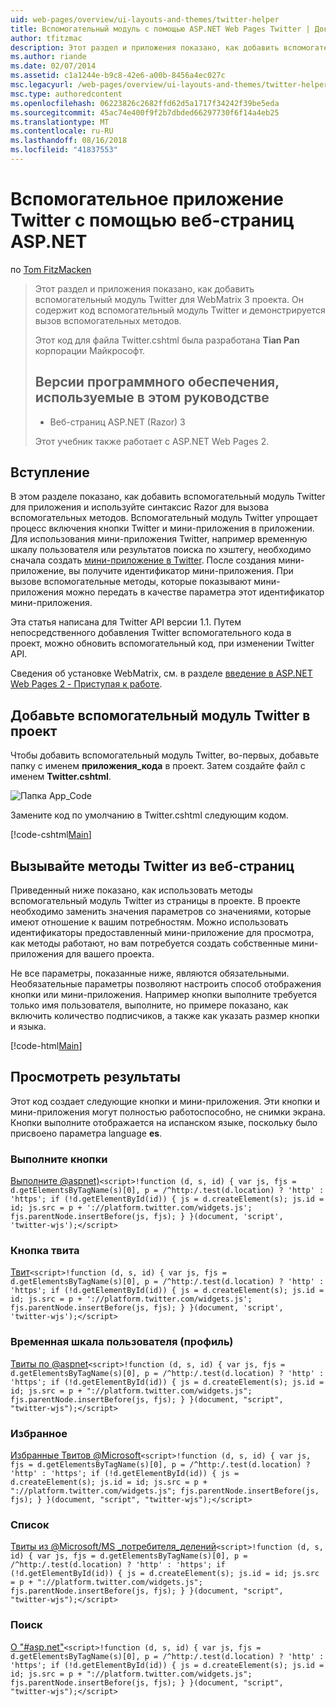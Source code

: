 ```yaml
---
uid: web-pages/overview/ui-layouts-and-themes/twitter-helper
title: Вспомогательный модуль с помощью ASP.NET Web Pages Twitter | Документация Майкрософт
author: tfitzmac
description: Этот раздел и приложения показано, как добавить вспомогательный модуль Twitter для WebMatrix 3 проекта. Он содержит код вспомогательный модуль Twitter и показан способ вызова вспомогательного приложения...
ms.author: riande
ms.date: 02/07/2014
ms.assetid: c1a1244e-b9c8-42e6-a00b-8456a4ec027c
msc.legacyurl: /web-pages/overview/ui-layouts-and-themes/twitter-helper
msc.type: authoredcontent
ms.openlocfilehash: 06223826c2682ffd62d5a1717f34242f39be5eda
ms.sourcegitcommit: 45ac74e400f9f2b7dbded66297730f6f14a4eb25
ms.translationtype: MT
ms.contentlocale: ru-RU
ms.lasthandoff: 08/16/2018
ms.locfileid: "41837553"
---
```

<a name="twitter-helper-with-aspnet-web-pages"></a>Вспомогательное приложение Twitter с помощью веб-страниц ASP.NET
====================
по [Tom FitzMacken](https://github.com/tfitzmac)

> Этот раздел и приложения показано, как добавить вспомогательный модуль Twitter для WebMatrix 3 проекта. Он содержит код вспомогательный модуль Twitter и демонстрируется вызов вспомогательных методов.
> 
> Этот код для файла Twitter.cshtml была разработана **Tian Pan** корпорации Майкрософт.
> 
> ## <a name="software-versions-used-in-the-tutorial"></a>Версии программного обеспечения, используемые в этом руководстве
> 
> 
> - Веб-страниц ASP.NET (Razor) 3
>   
> 
> Этот учебник также работает с ASP.NET Web Pages 2.


## <a name="introduction"></a>Вступление

В этом разделе показано, как добавить вспомогательный модуль Twitter для приложения и используйте синтаксис Razor для вызова вспомогательных методов. Вспомогательный модуль Twitter упрощает процесс включения кнопки Twitter и мини-приложения в приложении. Для использования мини-приложения Twitter, например временную шкалу пользователя или результатов поиска по хэштегу, необходимо сначала создать [мини-приложение в Twitter](https://twitter.com/settings/widgets). После создания мини-приложение, вы получите идентификатор мини-приложения. При вызове вспомогательные методы, которые показывают мини-приложения можно передать в качестве параметра этот идентификатор мини-приложения.

Эта статья написана для Twitter API версии 1.1. Путем непосредственного добавления Twitter вспомогательного кода в проект, можно обновить вспомогательный код, при изменении Twitter API.

Сведения об установке WebMatrix, см. в разделе [введение в ASP.NET Web Pages 2 - Приступая к работе](../getting-started/introducing-aspnet-web-pages-2/getting-started.md).

## <a name="add-twitter-helper-to-your-project"></a>Добавьте вспомогательный модуль Twitter в проект

Чтобы добавить вспомогательный модуль Twitter, во-первых, добавьте папку с именем **приложения\_кода** в проект. Затем создайте файл с именем **Twitter.cshtml**.

![Папка App_Code](twitter-helper/_static/image1.png)

Замените код по умолчанию в Twitter.cshtml следующим кодом.

[!code-cshtml[Main](twitter-helper/samples/sample1.cshtml)]

## <a name="call-twitter-methods-from-your-web-pages"></a>Вызывайте методы Twitter из веб-страниц

Приведенный ниже показано, как использовать методы вспомогательный модуль Twitter из страницы в проекте. В проекте необходимо заменить значения параметров со значениями, которые имеют отношение к вашим потребностям. Можно использовать идентификаторы предоставленный мини-приложение для просмотра, как методы работают, но вам потребуется создать собственные мини-приложения для вашего проекта.

Не все параметры, показанные ниже, являются обязательными. Необязательные параметры позволяют настроить способ отображения кнопки или мини-приложения. Например кнопки выполните требуется только имя пользователя, выполните, но примере показано, как включить количество подписчиков, а также как указать размер кнопки и языка.

[!code-html[Main](twitter-helper/samples/sample2.html)]

## <a name="see-the-results"></a>Просмотреть результаты

Этот код создает следующие кнопки и мини-приложения. Эти кнопки и мини-приложения могут полностью работоспособно, не снимки экрана. Кнопки выполните отображается на испанском языке, поскольку было присвоено параметра language **es**.

### <a name="follow-button"></a>Выполните кнопки

[Выполните @aspnet)](https://twitter.com/aspnet)`<script>!function (d, s, id) { var js, fjs = d.getElementsByTagName(s)[0], p = /^http:/.test(d.location) ? 'http' : 'https'; if (!d.getElementById(id)) { js = d.createElement(s); js.id = id; js.src = p + '://platform.twitter.com/widgets.js'; fjs.parentNode.insertBefore(js, fjs); } }(document, 'script', 'twitter-wjs');</script>`

### <a name="tweet-button"></a>Кнопка твита

[Твит](https://twitter.com/share)`<script>!function (d, s, id) { var js, fjs = d.getElementsByTagName(s)[0], p = /^http:/.test(d.location) ? 'http' : 'https'; if (!d.getElementById(id)) { js = d.createElement(s); js.id = id; js.src = p + '://platform.twitter.com/widgets.js'; fjs.parentNode.insertBefore(js, fjs); } }(document, 'script', 'twitter-wjs');</script>`

### <a name="user-timeline-profile"></a>Временная шкала пользователя (профиль)

[Твиты по @aspnet](https://twitter.com/aspnet)`<script>!function (d, s, id) { var js, fjs = d.getElementsByTagName(s)[0], p = /^http:/.test(d.location) ? 'http' : 'https'; if (!d.getElementById(id)) { js = d.createElement(s); js.id = id; js.src = p + "://platform.twitter.com/widgets.js"; fjs.parentNode.insertBefore(js, fjs); } }(document, "script", "twitter-wjs");</script>`

### <a name="favorites"></a>Избранное

[Избранные Твитов @Microsoft](https://twitter.com/Microsoft/favorites)`<script>!function (d, s, id) { var js, fjs = d.getElementsByTagName(s)[0], p = /^http:/.test(d.location) ? 'http' : 'https'; if (!d.getElementById(id)) { js = d.createElement(s); js.id = id; js.src = p + "://platform.twitter.com/widgets.js"; fjs.parentNode.insertBefore(js, fjs); } }(document, "script", "twitter-wjs");</script>`

### <a name="list"></a>Список

[Твиты из @Microsoft/MS \_потребителя\_делений](https://twitter.com/microsoft/ms-consumer-brands/)`<script>!function (d, s, id) { var js, fjs = d.getElementsByTagName(s)[0], p = /^http:/.test(d.location) ? 'http' : 'https'; if (!d.getElementById(id)) { js = d.createElement(s); js.id = id; js.src = p + "://platform.twitter.com/widgets.js"; fjs.parentNode.insertBefore(js, fjs); } }(document, "script", "twitter-wjs");</script>`

### <a name="search"></a>Поиск

[О &quot;#asp.net&quot;](https://twitter.com/search?q=%23asp.net)`<script>!function (d, s, id) { var js, fjs = d.getElementsByTagName(s)[0], p = /^http:/.test(d.location) ? 'http' : 'https'; if (!d.getElementById(id)) { js = d.createElement(s); js.id = id; js.src = p + "://platform.twitter.com/widgets.js"; fjs.parentNode.insertBefore(js, fjs); } }(document, "script", "twitter-wjs");</script>`
